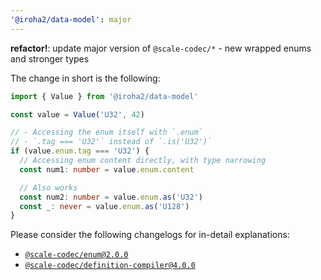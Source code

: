 ```yaml
---
'@iroha2/data-model': major
---
```


**refactor!**: update major version of `@scale-codec/*` - new wrapped enums and stronger types

The change in short is the following:

```ts
import { Value } from '@iroha2/data-model'

const value = Value('U32', 42)

// - Accessing the enum itself with `.enum`
// - `.tag === 'U32'` instead of `.is('U32')`
if (value.enum.tag === 'U32') {
  // Accessing enum content directly, with type narrowing
  const num1: number = value.enum.content

  // Also works
  const num2: number = value.enum.as('U32')
  const _: never = value.enum.as('U128')
}
```

Please consider the following changelogs for in-detail explanations:

- [`@scale-codec/enum@2.0.0`](https://github.com/soramitsu/scale-codec-js-library/blob/master/packages/enum/CHANGELOG.md#200)
- [`@scale-codec/definition-compiler@4.0.0`](https://github.com/soramitsu/scale-codec-js-library/blob/master/packages/definition-compiler/CHANGELOG.md#400)
